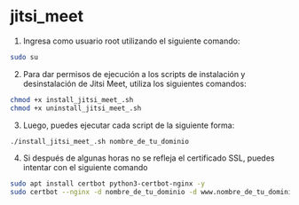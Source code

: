 # jitsi_meet

1. Ingresa como usuario root utilizando el siguiente comando:

```sh
sudo su
```

2. Para dar permisos de ejecución a los scripts de instalación y desinstalación de Jitsi Meet,       utiliza los siguientes comandos:

```sh
chmod +x install_jitsi_meet_.sh
chmod +x uninstall_jitsi_meet_.sh
```

3. Luego, puedes ejecutar cada script de la siguiente forma:

```sh
./install_jitsi_meet_.sh nombre_de_tu_dominio
```

4. Si después de algunas horas no se refleja el certificado SSL, puedes intentar con el siguiente comando

```sh
sudo apt install certbot python3-certbot-nginx -y
sudo certbot --nginx -d nombre_de_tu_dominio -d www.nombre_de_tu_dominio
```    


